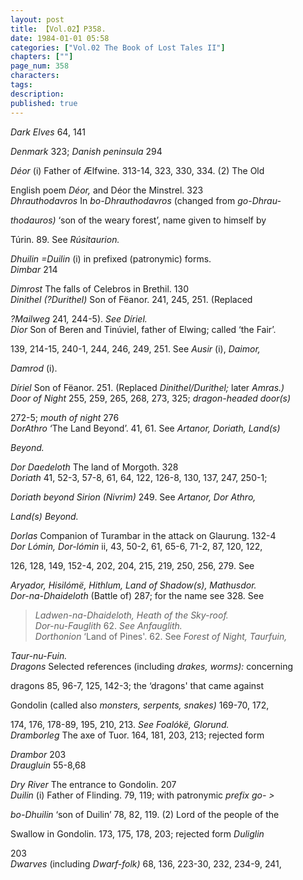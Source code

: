 ```yaml
---
layout: post
title: 【Vol.02】P358.
date: 1984-01-01 05:58
categories: ["Vol.02 The Book of Lost Tales II"]
chapters: [""]
page_num: 358
characters: 
tags: 
description: 
published: true
---
```


<p style="text-indent: 0;">
<I>Dark Elves    </I>64, 141
</p>

<I>Denmark    </I>323; <I>Danish peninsula </I>294

<I>Déor   </I>(i) Father of Ælfwine. 313-14, 323, 330, 334. (2) The Old

English poem <I>Déor, </I>and Déor the Minstrel. 323<BR><I>Dhrauthodavros     </I>In   <I>bo-Dhrauthodavros   </I>(changed   from <I>go-Dhrau-</I>

<I>thodauros) </I>‘son of the weary forest’,  name given to himself by

Túrin. 89. See <I>Rúsitaurion.</I>

<I>Dhuilin     =Duilin </I>(i) in prefixed (patronymic) forms.<BR><I>Dimbar    </I>214

<I>Dimrost    </I>The falls of Celebros in Brethil. 130<BR><I>Dinithel   (?Durithel)     </I>Son   of   Fëanor.  241,  245,  251.  (Replaced

<I>?Mailweg </I>241<I>, </I>244-5). <I>See Díriel.<BR>Dior    </I>Son of Beren and Tinúviel, father of Elwing; called ‘the Fair’.

139, 214-15, 240-1, 244, 246, 249, 251. See <I>Ausir </I>(i), <I>Daimor,</I>

<I>Damrod </I>(i).

<I>Díriel   </I>Son of Fëanor. 251. (Replaced <I>Dinithel/Durithel; </I>later <I>Amras.)<BR>Door of Night    </I>255, 259, 265, 268, 273, 325; <I>dragon-headed door(s)</I>

272-5; <I>mouth of night </I>276<BR><I>DorAthro    </I>‘The Land Beyond’. 41, 61. See <I>Artanor, Doriath, Land(s)</I>

<I>Beyond.</I>

<I>Dor Daedeloth     </I>The land of Morgoth. 328<BR><I>Doriath    </I>41, 52-3, 57-8, 61, 64, 122, 126-8, 130, 137, 247, 250-1;

<I>Doriath beyond Sirion  (Nivrim)   </I>249. See <I>Artanor, Dor Athro,</I>

<I>Land(s) Beyond.</I>

<I>Dorlas     </I>Companion of Turambar in the attack on Glaurung. 132-4<BR><I>Dor Lómin, Dor-lómin   </I>ii, 43, 50-2, 61, 65-6, 71-2, 87, 120, 122,

126, 128, 149, 152-4, 202, 204, 215, 219, 250, 256, 279. See

<I>Aryador, Hisilómë, Hithlum, Land of Shadow(s), Mathusdor.<BR>Dor-na-Dhaideloth     </I>(Battle   of)   287; for   the   name   see   328. See

>  <I>Ladwen-na-Dhaideloth, Heath of the Sky-roof.<BR>Dor-nu-Fauglith     </I>62. <I>See Anfauglith.<BR>Dorthonion     </I>‘Land   of   Pines'.   62. See  <I>Forest   of Night,   Taurfuin,</I>

<I>Taur-nu-Fuin.<BR>Dragons     </I>Selected references (including <I>drakes, worms): </I>concerning

dragons 85, 96-7, 125, 142-3; the ‘dragons' that came against

Gondolin (called also <I>monsters, serpents, snakes)  </I>169-70, 172,

174, 176, 178-89, 195, 210, 213. <I>See Foalókë, Glorund.<BR>Dramborleg    </I>The axe of Tuor.   164, 181, 203, 213; rejected  form

<I>Drambor </I>203<BR><I>Draugluin     </I>55-8,68

<I>Dry River    </I>The entrance to Gondolin. 207<BR><I>Duilin     </I>(i) Father of Flinding. 79, 119; with patronymic <I>prefix go- ></I>

<I>bo-Dhuilin </I>‘son of Duilin’ 78, 82, 119. (2) Lord of the people of the

Swallow in Gondolin. 173, 175, 178, 203; rejected form <I>Duliglin</I>

203<BR><I>Dwarves    </I>(including <I>Dwarf-folk) </I>68, 136, 223-30, 232, 234-9, 241,

